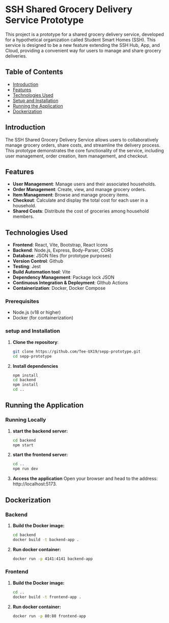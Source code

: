 # SSH Shared Grocery Delivery Service Prototype

This project is a prototype for a shared grocery delivery service, developed for a hypothetical organization called Student Smart Homes (SSH). This service is designed to be a new feature extending the SSH Hub, App, and Cloud, providing a convenient way for users to manage and share grocery deliveries.

## Table of Contents

- [Introduction](#introduction)
- [Features](#features)
- [Technologies Used](#technologies-used)
- [Setup and Installation](#setup-and-installation)
- [Running the Application](#running-the-application)
- [Dockerization](#dockerization)
<!-- - [Endpoints](#endpoints)
- [Contributing](#contributing)
- [License](#license) -->

## Introduction

The SSH Shared Grocery Delivery Service allows users to collaboratively manage grocery orders, share costs, and streamline the delivery process. This prototype demonstrates the core functionality of the service, including user management, order creation, item management, and checkout.

## Features

- **User Management**: Manage users and their associated households.
- **Order Management**: Create, view, and manage grocery orders.
- **Item Management**: Browse and manage grocery items.
- **Checkout**: Calculate and display the total cost for each user in a household.
- **Shared Costs**: Distribute the cost of groceries among household members.

## Technologies Used

- **Frontend**: React, Vite, Bootstrap, React Icons
- **Backend**: Node.js, Express, Body-Parser, CORS
- **Database**: JSON files (for prototype purposes)
- **Version Control**: Github
- **Testing**: Jest
- **Build Automation tool**: Vite
- **Dependency Management**: Package lock JSON
- **Continuous Integration & Deployment**: GIthub Actions
- **Containerization**: Docker, Docker Compose

### Prerequisites

- Node.js (v18 or higher)
- Docker (for containerization)

### setup and Installation

1. **Clone the repository**:

   ```sh
   git clone https://github.com/Tee-UX19/sepp-prototype.git
   cd sepp-prototype

   ```

2. **Install dependencies**
    ``` sh
   npm install
   cd backend
   npm install
   cd ..
    ```
## Running the Application

### Running Locally

1.  **start the backend server:**
    ```sh
    cd backend
    npm start
    ```

2.  **start the frontend server:**
    ```sh
    cd ..
    npm run dev
    ```

3.  **Access the application**
    Open your browser and head to the address:
    http://localhost:5173.
    

## Dockerization

### Backend

1.  **Build the Docker image:**
    ```sh
    cd backend
    docker build -t backend-app .
    ```

2.  **Run docker container:**
    ```sh
    docker run -p 4141:4141 backend-app
    ```

### Frontend

1.  **Build the Docker image:**
    ```sh
    cd ..
    docker build -t frontend-app .
    ```

2.  **Run docker container:**
    ```sh
    docker run -p 80:80 frontend-app
    ```
